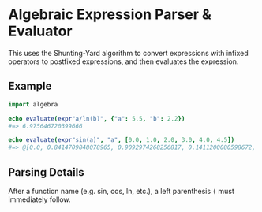 # Algebraic Expression Parser & Evaluator

This uses the Shunting-Yard algorithm to convert expressions with infixed operators to postfixed expressions, and then evaluates the expression.

## Example

```nim
import algebra

echo evaluate(expr"a/ln(b)", {"a": 5.5, "b": 2.2})
#=> 6.975646720399666

echo evaluate(expr"sin(a)", "a", [0.0, 1.0, 2.0, 3.0, 4.0, 4.5])
#=> @[0.0, 0.8414709848078965, 0.9092974268256817, 0.1411200080598672, -0.7568024953079282, -0.977530117665097]
```

## Parsing Details

After a function name (e.g. sin, cos, ln, etc.), a left parenthesis `(` must immediately follow.
